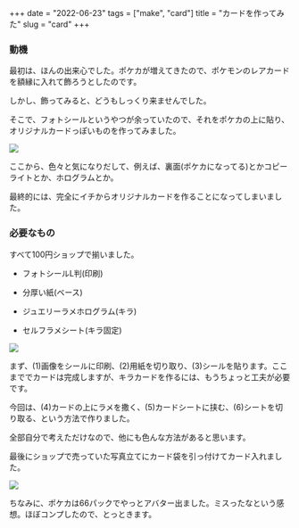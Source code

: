 +++
date = "2022-06-23"
tags = ["make", "card"]
title = "カードを作ってみた"
slug = "card"
+++

### 動機

最初は、ほんの出来心でした。ポケカが増えてきたので、ポケモンのレアカードを額縁に入れて飾ろうとしたのです。

しかし、飾ってみると、どうもしっくり来ませんでした。

そこで、フォトシールというやつが余っていたので、それをポケカの上に貼り、オリジナルカードっぽいものを作ってみました。

![](https://files.mastodon.social/media_attachments/files/108/521/812/622/839/583/original/abed5d96df0cff2c.jpg)

ここから、色々と気になりだして、例えば、裏面(ポケカになってる)とかコピーライトとか、ホログラムとか。

最終的には、完全にイチからオリジナルカードを作ることになってしまいました。

### 必要なもの

すべて100円ショップで揃いました。

- フォトシールL判(印刷)

- 分厚い紙(ベース)

- ジュエリーラメホログラム(キラ)

- セルフラメシート(キラ固定)

![](https://files.mastodon.social/media_attachments/files/108/524/789/825/797/866/original/95ed02b658f30f69.jpg)

まず、(1)画像をシールに印刷、(2)用紙を切り取り、(3)シールを貼ります。ここまででカードは完成しますが、キラカードを作るには、もうちょっと工夫が必要です。

今回は、(4)カードの上にラメを撒く、(5)カードシートに挟む、(6)シートを切り取る、という方法で作りました。

全部自分で考えただけなので、他にも色んな方法があると思います。

最後にショップで売っていた写真立てにカード袋を引っ付けてカード入れました。

![](https://files.mastodon.social/media_attachments/files/108/524/717/600/235/836/original/fbebb16356350e04.jpg)

ちなみに、ポケカは66パックでやっとアバター出ました。ミスったなという感想。ほぼコンプしたので、とっときます。

